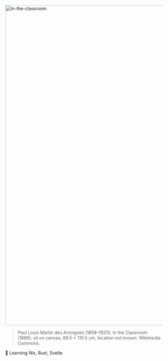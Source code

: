 <img width="1022" alt="in-the-classroom" src="https://github.com/user-attachments/assets/552125cd-dad8-4fff-9d2c-5fd5f2f40f73">

>Paul Louis Martin des Amoignes (1858–1925), In the Classroom (1886), oil on canvas, 68.5 × 110.5 cm, location not known. Wikimedia Commons.

🌱 Learning Nix, Rust, Svelte
